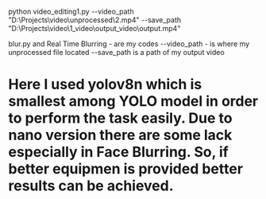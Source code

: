 python video_editing1.py --video_path "D:\Projects\video\unprocessed\2.mp4" --save_path "D:\Projects\video\1_video\output_video\output.mp4"

blur.py and Real Time Blurring - are my codes
--video_path - is where my unprocessed file located
--save_path is a path of my output video

# Here I used yolov8n which is smallest among YOLO model in order to perform the task easily. Due to nano version there are some lack especially in Face Blurring. So, if better equipmen is provided better results can be achieved.

